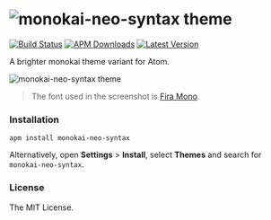 # ![monokai-neo-syntax theme](https://user-images.githubusercontent.com/6789491/29249264-d1aa8356-805e-11e7-942e-66db18c23b4d.png)

[![Build Status](https://travis-ci.org/skylerlee/monokai-neo-syntax.svg?branch=master)](https://travis-ci.org/skylerlee/monokai-neo-syntax)
[![APM Downloads](https://img.shields.io/apm/dm/monokai-neo-syntax.svg)](https://github.com/skylerlee/monokai-neo-syntax/releases)
[![Latest Version](https://img.shields.io/apm/v/monokai-neo-syntax.svg)](https://github.com/skylerlee/monokai-neo-syntax/releases)

A brighter monokai theme variant for Atom.

![monokai-neo-syntax theme](https://user-images.githubusercontent.com/6789491/29242346-074be5aa-7fbe-11e7-9996-01ac8597b004.png)

> The font used in the screenshot is [Fira Mono](https://github.com/mozilla/Fira).

### Installation

```
apm install monokai-neo-syntax
```

Alternatively, open **Settings** > **Install**, select **Themes** and search for `monokai-neo-syntax`.

### License
The MIT License.
